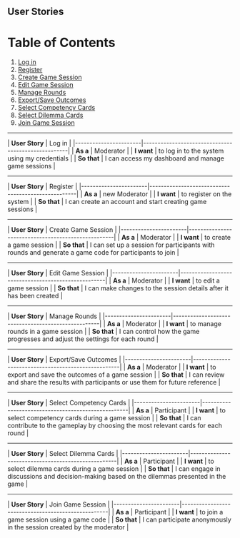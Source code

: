 ## User Stories

# Table of Contents

1. [Log in](#log-in)
2. [Register](#register)
3. [Create Game Session](#create-game-session)
4. [Edit Game Session](#edit-game-session)
5. [Manage Rounds](#manage-rounds)
6. [Export/Save Outcomes](#exportsave-outcomes)
7. [Select Competency Cards](#select-competency-cards)
8. [Select Dilemma Cards](#select-dilemma-cards)
9. [Join Game Session](#join-game-session)
---

<a name="log-in"></a>
| **User Story**        | Log in                                             |
|-----------------------|----------------------------------------------------|
| **As a**              | Moderator                                          |
| **I want**            | to log in to the system using my credentials        |
| **So that**           | I can access my dashboard and manage game sessions  |

---
<a name="register"></a>
| **User Story**        | Register                                           |
|-----------------------|----------------------------------------------------|
| **As a**              | new Moderator                                      |
| **I want**            | to register on the system                          |
| **So that**           | I can create an account and start creating game sessions |

---
<a name="create-game-session"></a>
| **User Story**        | Create Game Session                                |
|-----------------------|----------------------------------------------------|
| **As a**              | Moderator                                          |
| **I want**            | to create a game session                           |
| **So that**           | I can set up a session for participants with rounds and generate a game code for participants to join |

---
<a name="edit-game-session"></a>
| **User Story**        | Edit Game Session                                  |
|-----------------------|----------------------------------------------------|
| **As a**              | Moderator                                          |
| **I want**            | to edit a game session                             |
| **So that**           | I can make changes to the session details after it has been created |

---
<a name="manage-rounds"></a>
| **User Story**        | Manage Rounds                                      |
|-----------------------|----------------------------------------------------|
| **As a**              | Moderator                                          |
| **I want**            | to manage rounds in a game session                 |
| **So that**           | I can control how the game progresses and adjust the settings for each round |

---
<a name="exportsave-outcomes"></a>
| **User Story**        | Export/Save Outcomes                               |
|-----------------------|----------------------------------------------------|
| **As a**              | Moderator                                          |
| **I want**            | to export and save the outcomes of a game session  |
| **So that**           | I can review and share the results with participants or use them for future reference |

---
<a name="select-competency-cards"></a>
| **User Story**        | Select Competency Cards                            |
|-----------------------|----------------------------------------------------|
| **As a**              | Participant                                        |
| **I want**            | to select competency cards during a game session   |
| **So that**           | I can contribute to the gameplay by choosing the most relevant cards for each round |

---
<a name="select-dilemma-cards"></a>
| **User Story**        | Select Dilemma Cards                               |
|-----------------------|----------------------------------------------------|
| **As a**              | Participant                                        |
| **I want**            | to select dilemma cards during a game session      |
| **So that**           | I can engage in discussions and decision-making based on the dilemmas presented in the game |

---
<a name="join-game-session"></a>
| **User Story**        | Join Game Session                                  |
|-----------------------|----------------------------------------------------|
| **As a**              | Participant                                        |
| **I want**            | to join a game session using a game code           |
| **So that**           | I can participate anonymously in the session created by the moderator |

